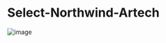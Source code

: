 # Select-Northwind-Artech

![image](https://user-images.githubusercontent.com/83089714/177472598-2d22b74b-71a5-4c29-a80a-821620b9dc6b.png)

